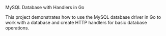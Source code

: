 MySQL Database with Handlers in Go

This project demonstrates how to use the MySQL database driver in Go to work with a database and create HTTP handlers for basic database operations.
